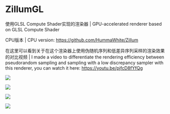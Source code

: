 # ZillumGL

使用GLSL Compute Shader实现的渲染器 | GPU-accelerated renderer based on GLSL Compute Shader

CPU版本 | CPU version: https://github.com/HummaWhite/Zillum

在这里可以看到关于在这个渲染器上使用伪随机序列和低差异序列采样的渲染效果的对比视频 | I made a video to differentiate the rendering efficiency between pseudorandom sampling and sampling with a low discrepancy sampler with this renderer, you can watch it here: https://youtu.be/pjfcD8fYfQg

![](https://raw.githubusercontent.com/HummaWhite/ZillumGL/main/pic/save1625201466.png)

![](https://raw.githubusercontent.com/HummaWhite/ZillumGL/main/pic/save1623561396.png)

![](https://raw.githubusercontent.com/HummaWhite/ZillumGL/main/pic/save1615882448.png)

![](https://raw.githubusercontent.com/HummaWhite/ZillumGL/main/pic/save1623292006.png)

